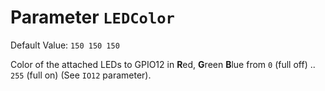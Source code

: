 # Parameter `LEDColor`
Default Value: `150 150 150`

Color of the attached LEDs to GPIO12 in **R**ed, **G**reen **B**lue from `0` (full off) .. `255` (full on) 
(See `IO12` parameter).
